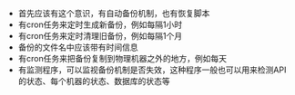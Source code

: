 + 首先应该有这个意识，有自动备份机制，也有恢复脚本
+ 有cron任务来定时生成新备份，例如每隔1小时
+ 有cron任务来定时清理旧备份，例如每隔1个月
+ 备份的文件名中应该带有时间信息
+ 有cron任务来把备份复制到物理机器之外的地方，例如每天
+ 有监测程序，可以监视备份机制是否失效，这种程序一般也可以用来检测API的状态、每个机器的状态、数据库的状态等
